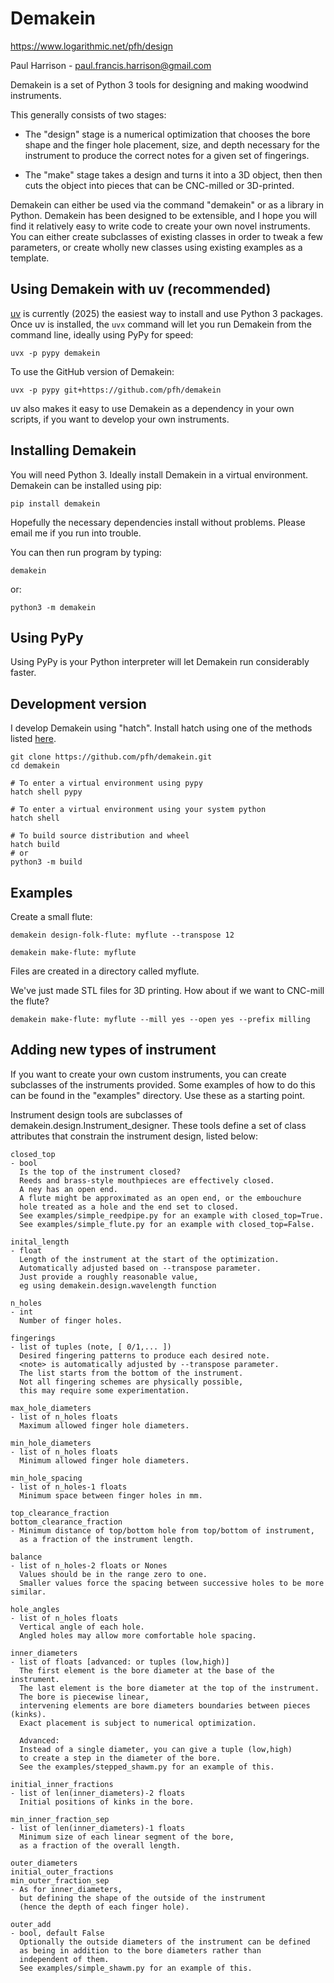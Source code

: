
# Demakein

https://www.logarithmic.net/pfh/design

Paul Harrison - paul.francis.harrison@gmail.com


Demakein is a set of Python 3 tools for designing and making woodwind instruments.

This generally consists of two stages:

- The "design" stage is a numerical optimization that chooses the bore shape and the finger hole placement, size, and depth necessary for the instrument to produce the correct notes for a given set of fingerings.

- The "make" stage takes a design and turns it into a 3D object, then then cuts the object into pieces that can be CNC-milled or 3D-printed.

Demakein can either be used via the command "demakein" or as a library in Python. Demakein has been designed to be extensible, and I hope you will find it relatively easy to write code to create your own novel instruments. You can either create subclasses of existing classes in order to tweak a few parameters, or create wholly new classes using existing examples as a template.


## Using Demakein with uv (recommended)

[uv](https://docs.astral.sh/uv/) is currently (2025) the easiest way to install and use Python 3 packages. Once uv is installed, the `uvx` command will let you run Demakein from the command line, ideally using PyPy for speed:

```
uvx -p pypy demakein
```

To use the GitHub version of Demakein:

```
uvx -p pypy git+https://github.com/pfh/demakein
```

uv also makes it easy to use Demakein as a dependency in your own scripts, if you want to develop your own instruments.


## Installing Demakein

You will need Python 3. Ideally install Demakein in a virtual environment. Demakein can be installed using pip:

```
pip install demakein
```

Hopefully the necessary dependencies install without problems. Please email me if you run into trouble.

You can then run program by typing:

```
demakein
```

or:

```
python3 -m demakein
```


## Using PyPy

Using PyPy is your Python interpreter will let Demakein run considerably faster.



## Development version

I develop Demakein using "hatch". Install hatch using one of the methods listed [here](https://hatch.pypa.io/latest/install/).

```
git clone https://github.com/pfh/demakein.git
cd demakein

# To enter a virtual environment using pypy
hatch shell pypy

# To enter a virtual environment using your system python
hatch shell

# To build source distribution and wheel
hatch build
# or
python3 -m build
```


## Examples

Create a small flute:

```
demakein design-folk-flute: myflute --transpose 12

demakein make-flute: myflute
```

Files are created in a directory called myflute.

We've just made STL files for 3D printing. How about if we want to CNC-mill the flute?

```
demakein make-flute: myflute --mill yes --open yes --prefix milling
```


## Adding new types of instrument

If you want to create your own custom instruments, you can create subclasses of the instruments provided. Some examples of how to do this can be found in the "examples" directory. Use these as a starting point.

Instrument design tools are subclasses of demakein.design.Instrument_designer. These tools define a set of class attributes that constrain the instrument design, listed below:

```
closed_top 
- bool
  Is the top of the instrument closed? 
  Reeds and brass-style mouthpieces are effectively closed.
  A ney has an open end.
  A flute might be approximated as an open end, or the embouchure
  hole treated as a hole and the end set to closed.
  See examples/simple_reedpipe.py for an example with closed_top=True.
  See examples/simple_flute.py for an example with closed_top=False.

inital_length
- float
  Length of the instrument at the start of the optimization.
  Automatically adjusted based on --transpose parameter.
  Just provide a roughly reasonable value, 
  eg using demakein.design.wavelength function

n_holes
- int
  Number of finger holes.
  
fingerings
- list of tuples (note, [ 0/1,... ])
  Desired fingering patterns to produce each desired note.
  <note> is automatically adjusted by --transpose parameter.
  The list starts from the bottom of the instrument.
  Not all fingering schemes are physically possible,
  this may require some experimentation.

max_hole_diameters
- list of n_holes floats
  Maximum allowed finger hole diameters.

min_hole_diameters
- list of n_holes floats
  Minimum allowed finger hole diameters.

min_hole_spacing
- list of n_holes-1 floats
  Minimum space between finger holes in mm.

top_clearance_fraction
bottom_clearance_fraction
- Minimum distance of top/bottom hole from top/bottom of instrument,
  as a fraction of the instrument length.

balance
- list of n_holes-2 floats or Nones
  Values should be in the range zero to one.
  Smaller values force the spacing between successive holes to be more similar.

hole_angles
- list of n_holes floats
  Vertical angle of each hole.
  Angled holes may allow more comfortable hole spacing.

inner_diameters
- list of floats [advanced: or tuples (low,high)]
  The first element is the bore diameter at the base of the instrument.
  The last element is the bore diameter at the top of the instrument.
  The bore is piecewise linear,
  intervening elements are bore diameters boundaries between pieces (kinks).
  Exact placement is subject to numerical optimization.
  
  Advanced: 
  Instead of a single diameter, you can give a tuple (low,high)
  to create a step in the diameter of the bore.
  See the examples/stepped_shawm.py for an example of this.
  
initial_inner_fractions
- list of len(inner_diameters)-2 floats
  Initial positions of kinks in the bore.

min_inner_fraction_sep
- list of len(inner_diameters)-1 floats
  Minimum size of each linear segment of the bore,
  as a fraction of the overall length.

outer_diameters
initial_outer_fractions
min_outer_fraction_sep
- As for inner_diameters, 
  but defining the shape of the outside of the instrument
  (hence the depth of each finger hole).

outer_add
- bool, default False
  Optionally the outside diameters of the instrument can be defined
  as being in addition to the bore diameters rather than
  independent of them.
  See examples/simple_shawm.py for an example of this.
```



